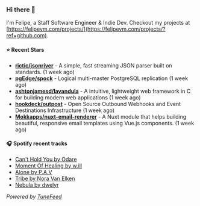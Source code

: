 ### Hi there 👋

I'm Felipe, a Staff Software Engineer & Indie Dev. Checkout my projects at [https://felipevm.com/projects/](https://felipevm.com/projects/?ref=github.com).

#### ⭐ Recent Stars
- **[rictic/jsonriver](https://github.com/rictic/jsonriver)** - A simple, fast streaming JSON parser built on standards. (1 week ago)
- **[pgEdge/spock](https://github.com/pgEdge/spock)** - Logical multi-master PostgreSQL replication (1 week ago)
- **[ashtonjamesd/lavandula](https://github.com/ashtonjamesd/lavandula)** - A intuitive, lightweight web framework in C for building modern web applications (1 week ago)
- **[hookdeck/outpost](https://github.com/hookdeck/outpost)** - Open Source Outbound Webhooks and Event Destinations Infrastructure (1 week ago)
- **[Mokkapps/nuxt-email-renderer](https://github.com/Mokkapps/nuxt-email-renderer)** - A Nuxt module that helps building beautiful, responsive email templates using Vue.js components. (1 week ago)

#### 🎧 Spotify recent tracks
- [Can&#39;t Hold You by Odare](https://open.spotify.com/track/4psCZB4Abc4Lf1bFed3krg)
- [Moment Of Healing by w.ill](https://open.spotify.com/track/5QryxQfX9D6ARLlVdbrQo2)
- [Alone by P.A.V](https://open.spotify.com/track/3j2U07Cq1Neb0YzvmZ7CS0)
- [Tribe by Nora Van Elken](https://open.spotify.com/track/4h9HUoOuBI8GoPt4kBBswA)
- [Nebula by dwelyr](https://open.spotify.com/track/3JxUDwK4clwu4sB2i1Q5KA)

_Powered by [TuneFeed](https://tunefeed.app?ref=github.com)_
